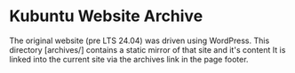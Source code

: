 # Kubuntu Website Archive

The original website (pre LTS 24.04) was driven using WordPress. This directory [archives/] contains a static mirror of that site and it's content
It is linked into the current site via the archives link in the page footer.


